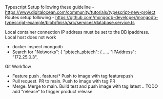 Typescript Setup following these guideline - https://www.digitalocean.com/community/tutorials/typescript-new-project
Routes setup following - https://github.com/mongodb-developer/mongodb-typescript-example/blob/finish/src/services/database.service.ts

Local container connection IP address must be set to the DB ipaddress. Local host does not work
- docker inspect mongodb
- Search for  "Networks": {
                "pbtech_pbtech": {
                    .....
                    "IPAddress": "172.25.0.3",

Git Workflow
- Feature push .  feature/*   Push to image with tag featurepush
- Pull request.   PR to main.      Push to image with tag PR
- Merge.  Merge to main. Build test and push image with tag latest
.. TODO add "release" to trigger product release
